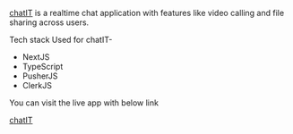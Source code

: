 [chatIT](https://chatit-app.vercel.app/) is a realtime chat application with features like video calling and file sharing across users.

Tech stack Used for chatIT-

-  NextJS
-  TypeScript
-  PusherJS
-  ClerkJS

You can visit the live app with below link

[chatIT](https://chatit-app.vercel.app/)

